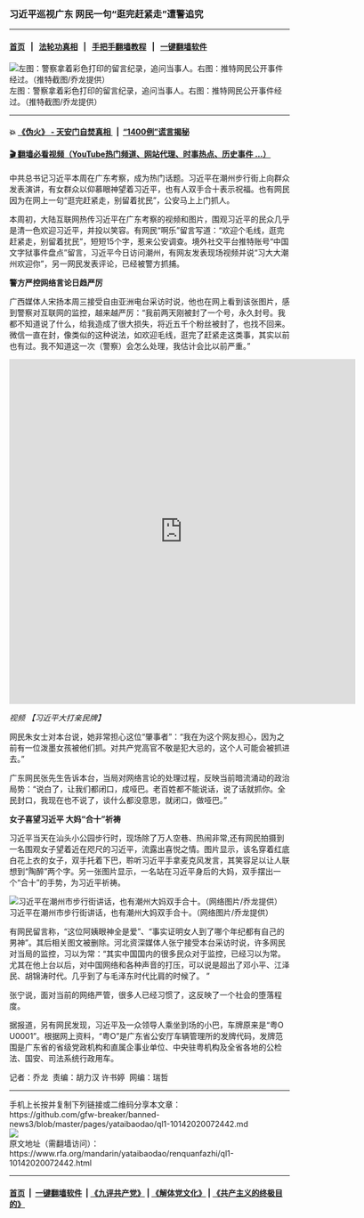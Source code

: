 ### 习近平巡视广东  网民一句“逛完赶紧走”遭警追究
------------------------

#### [首页](https://github.com/gfw-breaker/banned-news3/blob/master/README.md) &nbsp;&nbsp;|&nbsp;&nbsp; [法轮功真相](https://github.com/begood0513/basic/blob/master/README.md)  &nbsp;&nbsp;|&nbsp;&nbsp; [手把手翻墙教程](https://github.com/gfw-breaker/guides/wiki)  &nbsp;&nbsp;|&nbsp;&nbsp; [一键翻墙软件](https://github.com/gfw-breaker/nogfw/blob/master/README.md)  



<div id="headerimg">
 <img alt="左图：警察拿着彩色打印的留言纪录，追问当事人。右图：推特网民公开事件经过。（推特截图/乔龙提供）
" src="https://www.rfa.org/mandarin/yataibaodao/renquanfazhi/ql1-10142020072442.html/m1014-ql1p1-4.jpg/@@images/8fddb914-740b-4b79-bbbd-ce10b51728ff.jpeg" title="左图：警察拿着彩色打印的留言纪录，追问当事人。右图：推特网民公开事件经过。（推特截图/乔龙提供）
"/>
 <div id="headerimgcontents">
  <div id="headerimgcaption">
   <span>
    左图：警察拿着彩色打印的留言纪录，追问当事人。右图：推特网民公开事件经过。（推特截图/乔龙提供）
   </span>
   <!-- zoomattribute -->
  </div>
  <!-- headerimgcaption -->
 </div>
 <!-- headerimagecontents -->
</div>

<hr/>


#### 💥 [《伪火》 - 天安门自焚真相 ](http://158.247.195.190:10000/videos/blog/weihuo.html)&nbsp; |&nbsp; [“1400例”谎言揭秘  ](http://158.247.195.190:10000/videos/blog/jiexi1400.html)

#### [ 🎬  翻墙必看视频（YouTube热门频道、网站代理、时事热点、历史事件 ...）](https://github.com/gfw-breaker/links/blob/master/banned.md)

<div id="storytext">
 <div>
  <div class="slot_header">
  </div>
 </div>
 <p>
 </p>
 <p>
  中共总书记习近平本周在广东考察，成为热门话题。习近平在潮州步行街上向群众发表演讲，有女群众以仰慕眼神望着习近平，也有人双手合十表示祝福。也有网民因为在网上一句“逛完赶紧走，别留着扰民”，公安马上上门抓人。
 </p>
 <p>
  本周初，大陆互联网热传习近平在广东考察的视频和图片，围观习近平的民众几乎是清一色欢迎习近平，并投以笑容。有网民“啊乐”留言写道：“欢迎个毛线，逛完赶紧走，别留着扰民”，短短15个字，惹来公安调查。境外社交平台推特账号“中国文字狱事件盘点”留言，习近平今日访问潮州，有网友发表现场视频并说“习大大潮州欢迎你”，另一网民发表评论，已经被警方抓捕。
 </p>
 <p>
 </p>
 <p>
 </p>
 <p>
  <b>
   警方严控网络言论日趋严厉
  </b>
 </p>
 <p>
  广西媒体人宋扬本周三接受自由亚洲电台采访时说，他也在网上看到该张图片，感到警察对互联网的监控，越来越严厉：“我前两天刚被封了一个号，永久封号。我都不知道说了什么，给我造成了很大损失，将近五千个粉丝被封了，也找不回来。微信一直在封，像类似的这种说法，如欢迎毛线，逛完了赶紧走这类事，其实以前也有过。我不知道这一次（警察）会怎么处理，我估计会比以前严重。”
 </p>
 <p>
 </p>
 <p>
  <iframe frameborder="0" height="620" scrolling="no" src="https://www.facebook.com/plugins/video.php?href=https%3A%2F%2Fwww.facebook.com%2FRFAChinese%2Fvideos%2F803724993710864%2F&amp;show_text=0&amp;width=622" width="622">
  </iframe>
 </p>
 <p>
  <i>
   视频
   <span class="hzawbc8m oo9gr5id knj5qynh a3bd9o3v jq4qci2q iv3no6db c8b282yb mau55g9w fe6kdd0r d3f4x2em aigsh9s9 nxhoafnm keod5gw0 a8c37x1j rrkovp55 c1et5uql qv66sw1b hpfvmrgz d2edcug0" dir="auto">
    【习近平大打亲民牌】
   </span>
  </i>
 </p>
 <p>
 </p>
 <p>
  网民朱女士对本台说，她非常担心这位“肇事者”：“我在为这个网友担心，因为之前有一位泼墨女孩被他们抓。对共产党高官不敬是犯大忌的，这个人可能会被抓进去。”
 </p>
 <p>
  广东网民张先生告诉本台，当局对网络言论的处理过程，反映当前暗流涌动的政治局势：“说白了，让我们都闭口，成哑巴。老百姓都不能说话，说了话就抓你。全民封口，我现在也不说了，谈什么都没意思，就闭口，做哑巴。”
 </p>
 <p>
  <b>
   女子喜望习近平 大妈“合十”祈祷
  </b>
 </p>
 <p>
  习近平当天在汕头小公园步行时，现场除了万人空巷、热闹非常,还有网民拍摄到一名围观女子望着近在咫尺的习近平，流露出喜悦之情。图片显示，该名穿着红底白花上衣的女子，双手托着下巴，聆听习近平手拿麦克风发言，其笑容足以让人联想到“陶醉”两个字。另一张图片显示，一名站在习近平身后的大妈，双手摆出一个“合十”的手势，为习近平祈祷。
 </p>
 <p>
 </p>
 <p>
  <div class="image-inline captioned" style="width:760px;">
   <div style="width:760px;">
    <img alt="习近平在潮州市步行街讲话，也有潮州大妈双手合十。（网络图片/乔龙提供）" src="https://www.rfa.org/mandarin/yataibaodao/renquanfazhi/ql1-10142020072442.html/m1014-ql1p3.jpg" title="习近平在潮州市步行街讲话，也有潮州大妈双手合十。（网络图片/乔龙提供）"/>
   </div>
   <div class="image-caption">
    <span style="width:760px;">
     习近平在潮州市步行街讲话，也有潮州大妈双手合十。（网络图片/乔龙提供）
    </span>
    <span class="copyright">
    </span>
   </div>
  </div>
 </p>
 <p>
  有网民留言称，“这位阿姨眼神全是爱”、“事实证明女人到了哪个年纪都有自己的男神”。其后相关图文被删除。河北资深媒体人张宁接受本台采访时说，许多网民对当局的监控，习以为常：“其实中国国内的很多民众对于监控，已经习以为常。尤其在他上台以后，对中国网络和各种声音的打压，可以说是超出了邓小平、江泽民、胡锦涛时代。几乎到了与毛泽东时代比肩的时候了。 ”
 </p>
 <p>
  张宁说，面对当前的网络严管，很多人已经习惯了，这反映了一个社会的堕落程度。
 </p>
 <p>
  据报道，另有网民发现，习近平及一众领导人乘坐到场的小巴，车牌原来是“粤O U0001”。根据网上资料，“粤O”是广东省公安厅车辆管理所的发牌代码，发牌范围是广东省的省级党政机构和直属企事业单位、中央驻粤机构及全省各地的公检法、国安、司法系统行政用车。
 </p>
 <p>
 </p>
 <p>
  记者：乔龙  责编：胡力汉 许书婷  网编：瑞哲
 </p>
</div>

<hr/>
手机上长按并复制下列链接或二维码分享本文章：<br/>
https://github.com/gfw-breaker/banned-news3/blob/master/pages/yataibaodao/ql1-10142020072442.md <br/>
<a href='https://github.com/gfw-breaker/banned-news3/blob/master/pages/yataibaodao/ql1-10142020072442.md'><img src='https://github.com/gfw-breaker/banned-news3/blob/master/pages/yataibaodao/ql1-10142020072442.md.png'/></a> <br/>
原文地址（需翻墙访问）：https://www.rfa.org/mandarin/yataibaodao/renquanfazhi/ql1-10142020072442.html


------------------------
#### [首页](https://github.com/gfw-breaker/banned-news3/blob/master/README.md) &nbsp;|&nbsp; [一键翻墙软件](https://github.com/gfw-breaker/nogfw/blob/master/README.md) &nbsp;| [《九评共产党》](https://github.com/gfw-breaker/9ping.md/blob/master/README.md#九评之一评共产党是什么) | [《解体党文化》](https://github.com/gfw-breaker/jtdwh.md/blob/master/README.md) | [《共产主义的终极目的》](https://github.com/gfw-breaker/gczydzjmd.md/blob/master/README.md)


<img src='http://gfw-breaker.win/banned-news3/pages/yataibaodao/ql1-10142020072442.md' width='0px' height='0px'/>